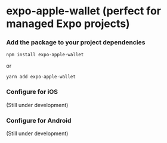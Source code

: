 # expo-apple-wallet (perfect for managed Expo projects)

### Add the package to your project dependencies

```
npm install expo-apple-wallet
```

or

```
yarn add expo-apple-wallet
```

### Configure for iOS

(Still under development)


### Configure for Android

(Still under development)


